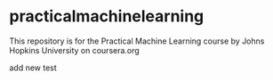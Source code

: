 # practicalmachinelearning
This repository is for the Practical Machine Learning course by Johns Hopkins University on coursera.org

add new test
